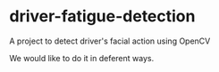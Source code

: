 # driver-fatigue-detection
A project to detect driver's facial action using OpenCV

We would like to do it in deferent ways.
